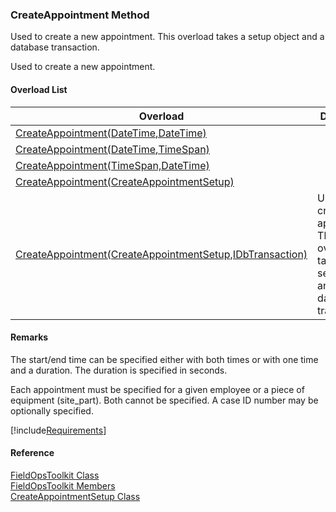 ﻿### CreateAppointment Method

Used to create a new appointment. This overload takes a setup object and a database transaction.

Used to create a new appointment.

#### Overload List

| Overload | Description |
| --- | --- |
| [CreateAppointment(DateTime,DateTime)](FChoice.Toolkits.Clarify~FChoice.Toolkits.Clarify.FieldOps.FieldOpsToolkit~CreateAppointment(DateTime,DateTime).md) |   |
| [CreateAppointment(DateTime,TimeSpan)](FChoice.Toolkits.Clarify~FChoice.Toolkits.Clarify.FieldOps.FieldOpsToolkit~CreateAppointment(DateTime,TimeSpan).md) |   |
| [CreateAppointment(TimeSpan,DateTime)](FChoice.Toolkits.Clarify~FChoice.Toolkits.Clarify.FieldOps.FieldOpsToolkit~CreateAppointment(TimeSpan,DateTime).md) |   |
| [CreateAppointment(CreateAppointmentSetup)](FChoice.Toolkits.Clarify~FChoice.Toolkits.Clarify.FieldOps.FieldOpsToolkit~CreateAppointment(CreateAppointmentSetup).md) |   |
| [CreateAppointment(CreateAppointmentSetup,IDbTransaction)](FChoice.Toolkits.Clarify~FChoice.Toolkits.Clarify.FieldOps.FieldOpsToolkit~CreateAppointment(CreateAppointmentSetup,IDbTransaction).md) | Used to create a new appointment. This overload takes a setup object and a database transaction.   |

#### Remarks

The start/end time can be specified either with both times or with one time and a duration. The duration is specified in seconds.

Each appointment must be specified for a given employee or a piece of equipment (site_part). Both cannot be specified. A case ID number may be optionally specified.

[!include[Requirements](../partials/requirements.md)]



#### Reference

[FieldOpsToolkit Class](FChoice.Toolkits.Clarify~FChoice.Toolkits.Clarify.FieldOps.FieldOpsToolkit.md)  
[FieldOpsToolkit Members](FChoice.Toolkits.Clarify~FChoice.Toolkits.Clarify.FieldOps.FieldOpsToolkit_members.md)  
[CreateAppointmentSetup Class](FChoice.Toolkits.Clarify~FChoice.Toolkits.Clarify.FieldOps.CreateAppointmentSetup.md)